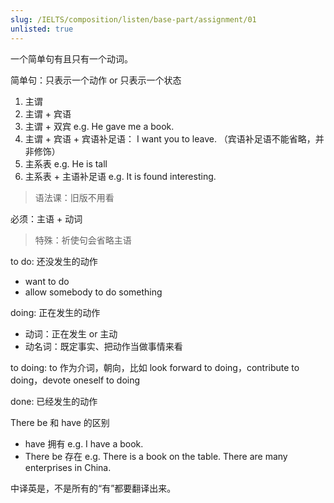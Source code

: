 ```yaml
---
slug: /IELTS/composition/listen/base-part/assignment/01
unlisted: true
---
```


一个简单句有且只有一个动词。

简单句：只表示一个动作 or 只表示一个状态

1. 主谓
2. 主谓 + 宾语
3. 主谓 + 双宾 e.g. He gave me a book.
4. 主谓 + 宾语 + 宾语补足语： I want you to leave. （宾语补足语不能省略，并非修饰）
5. 主系表 e.g. He is tall
6. 主系表 + 主语补足语 e.g. It is found interesting.

> 语法课：旧版不用看

必须：主语 + 动词
> 特殊：祈使句会省略主语

to do: 还没发生的动作
- want to do
- allow somebody to do something

doing: 正在发生的动作
- 动词：正在发生 or 主动
- 动名词：既定事实、把动作当做事情来看

to doing: to 作为介词，朝向，比如 look forward to doing，contribute to doing，devote oneself to doing

done: 已经发生的动作


There be 和 have 的区别
- have 拥有 e.g. I have a book.
- There be 存在 e.g. There is a book on the table. There are many enterprises in China.

中译英是，不是所有的“有”都要翻译出来。